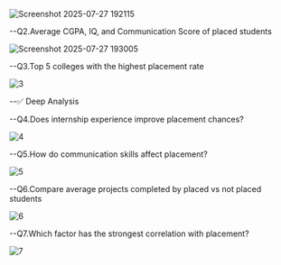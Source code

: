
![Screenshot 2025-07-27 192115](https://github.com/user-attachments/assets/843c3feb-f9d9-46e3-a0e8-b97a3becc15f)

--Q2.Average CGPA, IQ, and Communication Score of placed students

![Screenshot 2025-07-27 193005](https://github.com/user-attachments/assets/94c28be9-af01-4447-8167-63b1a22f22ac)

--Q3.Top 5 colleges with the highest placement rate

![3](https://github.com/user-attachments/assets/114c7b8c-9c64-434b-823f-9e839232292b)

--✅ Deep Analysis

--Q4.Does internship experience improve placement chances?

![4](https://github.com/user-attachments/assets/4b86ac7a-9a57-4a68-a83c-0c7c462829cd)

--Q5.How do communication skills affect placement?

![5](https://github.com/user-attachments/assets/ec48ac9f-a5db-48d6-8388-886c2b62a68f)

--Q6.Compare average projects completed by placed vs not placed students

![6](https://github.com/user-attachments/assets/d5a01239-4b79-4a0d-8f15-ac602aa8e654)

--Q7.Which factor has the strongest correlation with placement?

![7](https://github.com/user-attachments/assets/edc63672-f94b-4065-84e6-9cc7f8eddf98)
